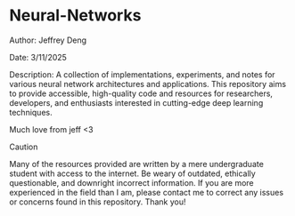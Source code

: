 # Neural-Networks
Author: Jeffrey Deng

Date: 3/11/2025

Description: A collection of implementations, experiments, and notes for various neural network architectures and applications. This repository aims to provide accessible, high-quality code and resources for researchers, developers, and enthusiasts interested in cutting-edge deep learning techniques.

Much love from jeff <3

> [!Caution]
> Many of the resources provided are written by a mere undergraduate student with access to the internet. Be weary of outdated, ethically questionable, and downright incorrect information. If you are more experienced in the field than I am, please contact me to correct any issues or concerns found in this repository. Thank you!
